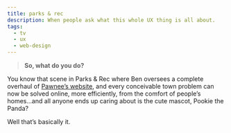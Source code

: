 ```yaml
---
title: parks & rec
description: When people ask what this whole UX thing is all about.
tags:
  - tv
  - ux
  - web-design
---
```


> **So, what do you do?**

You know that scene in Parks & Rec where Ben oversees a complete overhaul of [Pawnee’s website][1], and every conceivable town problem can now be solved online, more efficiently, from the comfort of people’s homes...and all anyone ends up caring about is the cute mascot, Pookie the Panda?

Well that’s basically it.

[1]: http://pawneeindiana.com/w
[2]: https://res.cloudinary.com/aias/image/upload/ar_1,c_fill,g_west,w_981,x_0/v1575759060/the-innocent-i/city-of-pawnee-website.jpg